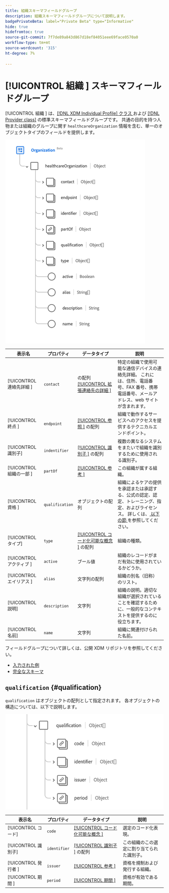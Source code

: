 ```yaml
---
title: 組織スキーマフィールドグループ
description: 組織スキーマフィールドグループについて説明します。
badgePrivateBeta: label="Private Beta" type="Informative"
hide: true
hidefromtoc: true
source-git-commit: 7f7de89a843d867d18ef84051eee69face0570a0
workflow-type: tm+mt
source-wordcount: '315'
ht-degree: 7%

---
```


# [!UICONTROL  組織 ] スキーマフィールドグループ

[!UICONTROL  組織 ] は、[[!DNL XDM Individual Profile]  クラス ](../../classes/individual-profile.md) および [[!DNL Provider class]](../../classes/provider.md) の標準スキーマフィールドグループです。 共通の目的を持つ人物または組織のグループに関す `healthcareOrganization` 情報を含む、単一のオブジェクトタイプのフィールドを提供します。

![ フィールドグループ構造 ](../../images/field-groups/healthcare-organization/organization.png)

| 表示名 | プロパティ | データタイプ | 説明 |
| ---| --- | --- | --- |
| [!UICONTROL  連絡先詳細 ] | `contact` | の配列 [[!UICONTROL  拡張連絡先の詳細 ]](../../data-types/healthcare/extended-contact-detail.md) | 特定の組織で使用可能な通信デバイスの連絡先詳細。 これには、住所、電話番号、FAX 番号、携帯電話番号、メールアドレス、web サイトが含まれます。 |
| [!UICONTROL  終点 ] | `endpoint` | [[!UICONTROL  参照 ]](../../data-types/healthcare/reference.md) の配列 | 組織で動作するサービスへのアクセスを提供するテクニカルエンドポイント。 |
| [!UICONTROL 識別子] | `indentifier` | [[!UICONTROL  識別子 ]](../../data-types/healthcare/identifier.md) の配列 | 複数の異なるシステムをまたいで組織を識別するために使用される識別子。 |
| [!UICONTROL  組織の一部 ] | `partOf` | [[!UICONTROL  参考 ]](../../data-types/healthcare/reference.md) | この組織が属する組織。 |
| [!UICONTROL  資格 ] | `qualification` | オブジェクトの配列 | 組織によるケアの提供を承認または承認する、公式の認定、認定、トレーニング、指定、およびライセンス。 詳しくは、[ 以下の節 ](#qualification) を参照してください。 |
| [!UICONTROL タイプ] | `type` | [[!UICONTROL  コード化可能な概念 ]](../../data-types/healthcare/codeable-concept.md) の配列 | 組織の種類。 |
| [!UICONTROL  アクティブ ] | `active` | ブール値 | 組織のレコードがまだ有効に使用されているかどうか。 |
| [!UICONTROL  エイリアス ] | `alias` | 文字列の配列 | 組織の別名（旧称）のリスト。 |
| [!UICONTROL 説明] | `description` | 文字列 | 組織の説明。適切な組織が選択されていることを確認するために、一般的なコンテキストを提供するのに役立ちます。 |
| [!UICONTROL 名前] | `name` | 文字列 | 組織に関連付けられた名前。 |

フィールドグループについて詳しくは、公開 XDM リポジトリを参照してください。

* [ 入力された例 ](https://github.com/adobe/xdm/blob/master/extensions/industry/healthcare/fhir/fieldgroups/coverage.example.1.json)
* [ 完全なスキーマ ](https://github.com/adobe/xdm/blob/master/extensions/industry/healthcare/fhir/fieldgroups/coverage.schema.json)

## `qualification` {#qualification}

`qualification` はオブジェクトの配列として指定されます。 各オブジェクトの構造については、以下で説明します。

![ 認定構造 ](../../images/field-groups/healthcare-organization/qualification.png)

| 表示名 | プロパティ | データタイプ | 説明 |
| --- | --- | --- | --- |
| [!UICONTROL コード] | `code` | [[!UICONTROL  コード化可能な概念 ]](../../data-types/healthcare/codeable-concept.md) | 選定のコード化表現。 |
| [!UICONTROL 識別子] | `identifier` | [[!UICONTROL  識別子 ]](../../data-types/healthcare/identifier.md) の配列 | この組織のこの選定に割り当てられた識別子。 |
| [!UICONTROL  発行者 ] | `issuer` | [[!UICONTROL  参考 ]](../../data-types/healthcare/reference.md) | 資格を規制および発行する組織。 |
| [!UICONTROL  期間 ] | `period` | [[!UICONTROL  期間 ]](../../data-types/healthcare/period.md) | 資格が有効である期間。 |
